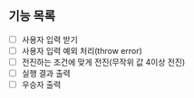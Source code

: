 ## 기능 목록

- [ ] 사용자 입력 받기
- [ ] 사용자 입력 예외 처리(throw error)
- [ ] 전진하는 조건에 맞게 전진(무작위 값 4이상 전진)
- [ ] 실행 결과 출력
- [ ] 우승자 출력
